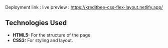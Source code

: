 Deployment link :
live preview : https://kreditbee-css-flex-layout.netlify.app/

## Technologies Used

- **HTML5:** For the structure of the page.
- **CSS3:** For styling and layout.
